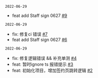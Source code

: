 `2022-06-29`

- feat add Staff sign 0627 [#9](https://code.alipay.com/PayTM-Core/EnterprisePayOpenTool/pull_requests/9)

`2022-06-29`

- fix: 修复ci 错误 [#7](https://code.alipay.com/PayTM-Core/EnterprisePayOpenTool/pull_requests/7)
- feat add Staff sign 0627 [#6](https://code.alipay.com/PayTM-Core/EnterprisePayOpenTool/pull_requests/6)

`2022-06-29`

- fix: 修复逻辑错误 && 补充单测 [#4](https://code.alipay.com/PayTM-Core/EnterprisePayOpenTool/pull_requests/4)
- feat: 暂时ignore ts 报错提示 [#3](https://code.alipay.com/PayTM-Core/EnterprisePayOpenTool/pull_requests/3)
- feat: 初始化项目，增加签约页跳转逻辑 [#2](https://code.alipay.com/PayTM-Core/EnterprisePayOpenTool/pull_requests/2)